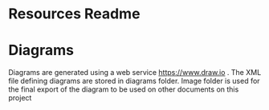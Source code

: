 # Resources Readme


# Diagrams

Diagrams are generated using a web service https://www.draw.io . The XML
file defining diagrams are stored in diagrams folder. Image folder is
used for the final export of the diagram to be used on other documents
on this project
